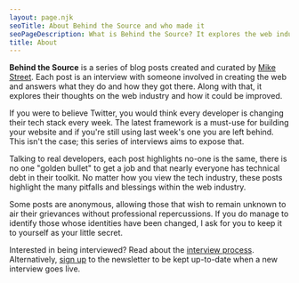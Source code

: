 ```yaml
---
layout: page.njk
seoTitle: About Behind the Source and who made it
seoPageDescription: What is Behind the Source? It explores the web industry and those that build it. Sharing the varying ways people get into the web and their view on the industry
title: About
---
```


**Behind the Source** is a series of blog posts created and curated by [Mike Street](https://www.mikestreety.co.uk/). Each post is an interview with someone involved in creating the web and answers what they do and how they got there. Along with that, it explores their thoughts on the web industry and how it could be improved.

If you were to believe Twitter, you would think every developer is changing their tech stack every week. The latest framework is a must-use for building your website and if you're still using last week's one you are left behind. This isn't the case; this series of interviews aims to expose that.

Talking to real developers, each post highlights no-one is the same, there is no one "golden bullet" to get a job and that nearly everyone has technical debt in their toolkit. No matter how you view the tech industry, these posts highlight the many pitfalls and blessings within the web industry.

Some posts are anonymous, allowing those that wish to remain unknown to air their grievances without professional repercussions. If you do manage to identify those whose identities have been changed, I ask for you to keep it to yourself as your little secret.

Interested in being interviewed? Read about the [interview process](/process). Alternatively, [sign up](/) to the newsletter to be kept up-to-date when a new interview goes live.